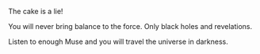 The cake is a lie!

You will never bring balance to the force.  Only black holes and revelations.

Listen to enough Muse and you will travel the universe in darkness.
